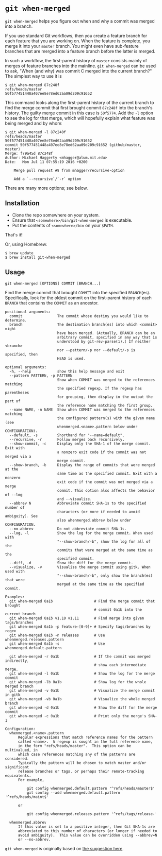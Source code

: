 # `git when-merged`

`git when-merged` helps you figure out when and why a commit was merged into a branch.

If you use standard Git workflows, then you create a feature branch for each feature that you are working on. When the feature is complete, you merge it into your `master` branch. You might even have sub-feature branches that are merged into a feature branch before the latter is merged.

In such a workflow, the first-parent history of `master` consists mainly of merges of feature branches into the mainline. `git when-merged` can be used to ask, "When (and why) was commit C merged into the current branch?" The simplest way to use it is

```ShellSession
$ git when-merged 87c248f
refs/heads/master                      50f577451448a407ee8e78ed62aa09d209c91652
```

This command looks along the first-parent history of the current branch to find the merge commit that first brought commit `87c248f` into the branch's history. The guilty merge commit in this case is `50f5774`. Add the `-l` option to see the log for that merge, which will hopefully explain what feature was being merged and by whom:

```ShellSession
$ git when-merged -l 87c248f
refs/heads/master                      50f577451448a407ee8e78ed62aa09d209c91652
commit 50f577451448a407ee8e78ed62aa09d209c91652 (github/master, master)
Merge: f79a45d 87c248f
Author: Michael Haggerty <mhagger@alum.mit.edu>
Date:   Mon Jul 11 07:55:19 2016 +0200

    Merge pull request #9 from mhagger/recursive-option

    Add a `--recursive`/`-r` option
```

There are many more options; see below.


## Installation

* Clone the repo somewhere on your system.
* Ensure that `<somewhere>/bin/git-when-merged` is executable.
* Put the contents of `<somewhere>/bin` on your `$PATH`.

That's it!

Or, using Homebrew:

```ShellSession
$ brew update
$ brew install git-when-merged
```


## Usage

    git when-merged [OPTIONS] COMMIT [BRANCH...]

Find the merge commit that brought `COMMIT` into the specified `BRANCH`(es). Specifically, look for the oldest commit on the first-parent history of each `BRANCH` that contains the `COMMIT` as an ancestor.

```
positional arguments:
  commit                The commit whose destiny you would like to determine.
  branch                The destination branch(es) into which <commit> might
                        have been merged. (Actually, BRANCH can be an
                        arbitrary commit, specified in any way that is
                        understood by git-rev-parse(1).) If neither <branch>
                        nor --pattern/-p nor --default/-s is specified, then
                        HEAD is used.

optional arguments:
  -h, --help            show this help message and exit
  --pattern PATTERN, -p PATTERN
                        Show when COMMIT was merged to the references matching
                        the specified regexp. If the regexp has parentheses
                        for grouping, then display in the output the part of
                        the reference name matching the first group.
  --name NAME, -n NAME  Show when COMMIT was merged to the references matching
                        the configured pattern(s) with the given name (see
                        whenmerged.<name>.pattern below under CONFIGURATION).
  --default, -s         Shorthand for "--name=default".
  --recursive, -r       Follow merges back recursively.
  --show-commit, -c     Display only the SHA-1 of the merge commit. Exit with
                        a nonzero exit code if the commit was not merged via a
                        merge commit.
  --show-branch, -b     Display the range of commits that were merged at the
                        same time as the specified commit. Exit with a nonzero
                        exit code if the commit was not merged via a merge
                        commit. This option also affects the behavior of --log
                        and --visualize.
  --abbrev N            Abbreviate commit SHA-1s to the specified number of
                        characters (or more if needed to avoid ambiguity). See
                        also whenmerged.abbrev below under CONFIGURATION.
  --no-abbrev           Do not abbreviate commit SHA-1s.
  --log, -l             Show the log for the merge commit. When used with
                        "--show-branch/-b", show the log for all of the
                        commits that were merged at the same time as the
                        specified commit.
  --diff, -d            Show the diff for the merge commit.
  --visualize, -v       Visualize the merge commit using gitk. When used with
                        "--show-branch/-b", only show the branch(es) that were
                        merged at the same time as the specified commit.

Examples:
  git when-merged 0a1b                   # Find the merge commit that brought
                                         # commit 0a1b into the current branch
  git when-merged 0a1b v1.10 v1.11       # Find merge into given tags/branches
  git when-merged 0a1b -p feature-[0-9]+ # Specify tags/branches by regex
  git when-merged 0a1b -n releases       # Use whenmerged.releases.pattern
  git when-merged 0a1b -s                # Use whenmerged.default.pattern

  git when-merged -r 0a1b                # If the commit was merged indirectly,
                                         # show each intermediate merge.
  git when-merged -l 0a1b                # Show the log for the merge commit
  git when-merged -lb 0a1b               # Show log for the whole merged branch
  git when-merged -v 0a1b                # Visualize the merge commit in gitk
  git when-merged -vb 0a1b               # Visualize the whole merged branch
  git when-merged -d 0a1b                # Show the diff for the merge commit
  git when-merged -c 0a1b                # Print only the merge's SHA-1

Configuration:
  whenmerged.<name>.pattern
      Regular expressions that match reference names for the pattern
      called <name>.  A regexp is sought in the full reference name,
      in the form "refs/heads/master".  This option can be multivalued, in
      which case references matching any of the patterns are considered.
      Typically the pattern will be chosen to match master and/or significant
      release branches or tags, or perhaps their remote-tracking equivalents.
      For example,

          git config whenmerged.default.pattern '^refs/heads/master$'
          git config --add whenmerged.default.pattern '^refs/heads/maint$'

      or

          git config whenmerged.releases.pattern '^refs/tags/release-'

  whenmerged.abbrev
      If this value is set to a positive integer, then Git SHA-1s are
      abbreviated to this number of characters (or longer if needed to
      avoid ambiguity).  This value can be overridden using --abbrev=N
      or --no-abbrev.
```

`git when-merged` is originally based on [the suggestion here](http://stackoverflow.com/questions/8475448/find-merge-commit-which-include-a-specific-commit).

